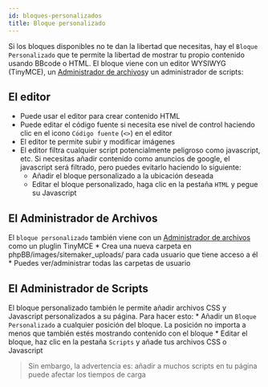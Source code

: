 ```yaml
---
id: bloques-personalizados
title: Bloque personalizado
---
```


Si los bloques disponibles no te dan la libertad que necesitas, hay el `Bloque Personalizado` que te permite la libertad de mostrar tu propio contenido usando BBcode o HTML. El bloque viene con un editor WYSIWYG (TinyMCE), un [Administrador de archivos](./filemanager.md)y un administrador de scripts:

## El editor

* Puede usar el editor para crear contenido HTML
* Puede editar el código fuente si necesita ese nivel de control haciendo clic en el icono `Código fuente` (`<>`) en el editor
* El editor te permite subir y modificar imágenes
* El editor filtra cualquier script potencialmente peligroso como javascript, etc. Si necesitas añadir contenido como anuncios de google, el javascript será filtrado, pero puedes evitarlo haciendo lo siguiente: 
    * Añadir el bloque personalizado a la ubicación deseada
    * Editar el bloque personalizado, haga clic en la pestaña `HTML` y pegue su Javascript

## El Administrador de Archivos

El `bloque personalizado` también viene con un [Administrador de archivos](./filemanager.md) como un pluglin TinyMCE * Crea una nueva carpeta en phpBB/images/sitemaker_uploads/ para cada usuario que tiene acceso a él * Puedes ver/administrar todas las carpetas de usuario

## El Administrador de Scripts

El bloque personalizado también le permite añadir archivos CSS y Javascript personalizados a su página. Para hacer esto: * Añadir un `Bloque Personalizado` a cualquier posición del bloque. La posición no importa a menos que también estés mostrando contenido con el bloque * Editar el bloque, haz clic en la pestaña `Scripts` y añade tus archivos CSS o Javascript

> Sin embargo, la advertencia es: añadir a muchos scripts en tu página puede afectar los tiempos de carga